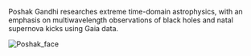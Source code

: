 Poshak Gandhi researches extreme time-domain astrophysics, with an emphasis on multiwavelength observations of black holes and natal supernova kicks using Gaia data.


![Poshak_face](/assets/images/poshak.jpg)
